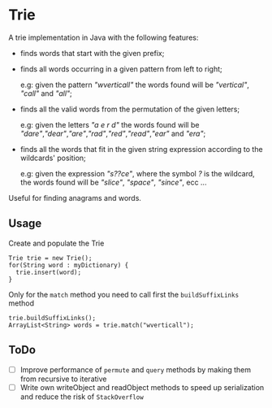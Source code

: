 # Trie
A trie implementation in Java with the following features:
* finds words that start with the given prefix;
* finds all words occurring in a given pattern from left to right;

  e.g: given the pattern _"wverticall"_ the words found will be _"vertical"_, _"call"_ and _"all"_;
* finds all the valid words from the permutation of the given letters;

  e.g: given the letters _"a e r d"_ the words found will be _"dare"_,_"dear"_,_"are"_,_"rad"_,_"red"_,_"read"_,_"ear"_ and _"era"_;
* finds all the words that fit in the given string expression according to the wildcards' position;

  e.g: given the expression _"s??ce"_, where the symbol _?_ is the wildcard, the words found will be _"slice"_, _"space"_, _"since"_, ecc ...
  
Useful for finding anagrams and words.
## Usage
Create and populate the Trie
```
Trie trie = new Trie();
for(String word : myDictionary) {
  trie.insert(word);
}
```
Only for the `match` method you need to call first the `buildSuffixLinks` method
```
trie.buildSuffixLinks();
ArrayList<String> words = trie.match("wverticall");
```
## ToDo
- [ ] Improve performance of `permute` and `query` methods by making them from recursive to iterative 
- [ ] Write own writeObject and readObject methods to speed up serialization and reduce the risk of `StackOverflow`

